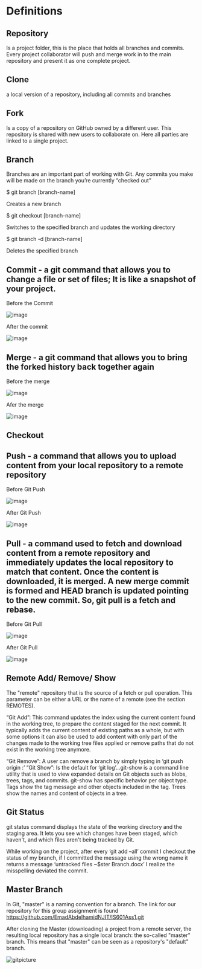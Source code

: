 # Definitions 

## Repository 
Is a project folder, this is the place that holds all branches and commits. Every project collaborator will push and merge work in to the main repository and present it as one complete project.

## Clone
a local version of a repository, including all commits and branches

## Fork
 
Is a copy of a repository on GitHub owned by a different user. This repository is shared with new users to collaborate on. Here all parties are linked to a single project. 

## Branch
Branches are an important part of working with Git. Any commits you make will be made on the branch you’re currently “checked out”

$ git branch [branch-name]

Creates a new branch

$ git checkout [branch-name]

Switches to the specified branch and updates the working directory

$ git branch -d [branch-name]

Deletes the specified branch

## Commit - a git command that allows you to change a file or set of files; It is like a snapshot of your project.

Before the Commit 

![image](https://user-images.githubusercontent.com/78187300/109912583-5fcc2200-7c7a-11eb-9c6e-f35e27c9f812.png)

After the commit 

![image](https://user-images.githubusercontent.com/78187300/109912614-6eb2d480-7c7a-11eb-98be-0191ca3696d3.png)


## Merge - a git command that allows you to bring the forked history back together again

Before the merge

![image](https://user-images.githubusercontent.com/78187300/109909621-6bb4e580-7c74-11eb-9505-34956de62230.png)

Afer the merge 

![image](https://user-images.githubusercontent.com/78187300/109909680-82f3d300-7c74-11eb-9204-f178e68294df.png)


## Checkout

## Push - a command that allows you to upload content from your local repository to a remote repository

Before Git Push  

![image](https://user-images.githubusercontent.com/78187300/109909180-a5d1b780-7c73-11eb-8af4-0a978b46b03b.png)  

After Git Push 

![image](https://user-images.githubusercontent.com/78187300/109909271-cef24800-7c73-11eb-949c-66b5a7657d15.png)

## Pull - a command used to fetch and download content from a remote repository and immediately updates the local repository to match that content. Once the content is downloaded, it is merged. A new merge commit is formed and HEAD branch is updated pointing to the new commit. So, git pull is a fetch and rebase. 

Before Git Pull 

![image](https://user-images.githubusercontent.com/78187300/109907782-03183980-7c71-11eb-984e-0bb89f62ca05.png)

After Git Pull 

![image](https://user-images.githubusercontent.com/78187300/109907963-6b671b00-7c71-11eb-83df-c01b2a90ef20.png)

## Remote Add/ Remove/ Show

The "remote" repository that is the source of a fetch or pull operation. This parameter can be either a URL or the name of a remote (see the section REMOTES).

“Git Add”: This command updates the index using the current content found in the working tree, to prepare the content staged for the next commit. It typically adds the current content of existing paths as a whole, but with some options it can also be used to add content with only part of the changes made to the working tree files applied or remove paths that do not exist in the working tree anymore.

“Git Remove”: A user can remove a branch by simply typing in ‘git push origin  :<location>’ 
“Git Show”: Is the default for ‘git log’…git-show is a command line utility that is used to view expanded details on Git objects such as blobs, trees, tags, and commits. git-show has specific behavior per object type. Tags show the tag message and other objects included in the tag. Trees show the names and content of objects in a tree.

## Git Status
git status command displays the state of the working directory and the staging area. It lets you see which changes have been staged, which haven't, and which files aren't being tracked by Git.

While working on the project, after every ‘git add –all’ commit I checkout the status of my branch, if I committed the message using the wrong name it returns a message ‘untracked files ~$ster Branch.docx’ I realize the misspelling deviated the commit.


## Master Branch

In Git, "master" is a naming convention for a branch. The link for our repository for this group assignment is found https://github.com/EmadAbdelhamidNJIT/IS601Ass1.git 

After cloning the Master (downloading) a project from a remote server, the resulting local repository has a single local branch: the so-called "master" branch. This means that "master" can be seen as a repository's "default" branch.

![gitpicture](https://user-images.githubusercontent.com/77909953/110259352-34e11700-7f75-11eb-920f-966c0c74e09c.png)
